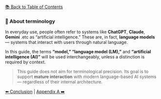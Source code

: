 [📚 Back to Table of Contents](../../README.md)

### 📌 About terminology

In everyday use, people often refer to systems like **ChatGPT**, **Claude**, **Gemini** .etc as “artificial intelligence.” These are, in fact, **language models** — systems that interact with users through natural language.

In this guide, the terms **“model,” “language model (LM),”** and **“artificial intelligence (AI)”** will be used interchangeably, unless a distinction is required by context.

> This guide does not aim for terminological precision. Its goal is to support **mature interaction** with modern language-based AI systems — regardless of their internal architecture.

[⬅️ Conclusion](conclusion.md)  |  [Appendix A ➡️](appendixa.md)